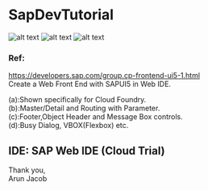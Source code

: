 # SapDevTutorial
![alt text](https://img.shields.io/badge/SAPUI5-blue "SAPUI5")
![alt text](https://img.shields.io/badge/Object-Page-yellow "Object Page")
![alt text](https://img.shields.io/badge/Dynamic-Layout-yellowgreen "Dynamic Layout")

### Ref:
https://developers.sap.com/group.cp-frontend-ui5-1.html</br>
Create a Web Front End with SAPUI5 in Web IDE.</br>

(a):Shown specifically for Cloud Foundry.</br>
(b):Master/Detail and Routing with Parameter.</br>
(c):Footer,Object Header and Message Box controls.</br>
(d):Busy Dialog, VBOX(Flexbox) etc.</br>


## IDE: SAP Web IDE (Cloud Trial)


Thank you,</br>
Arun Jacob
